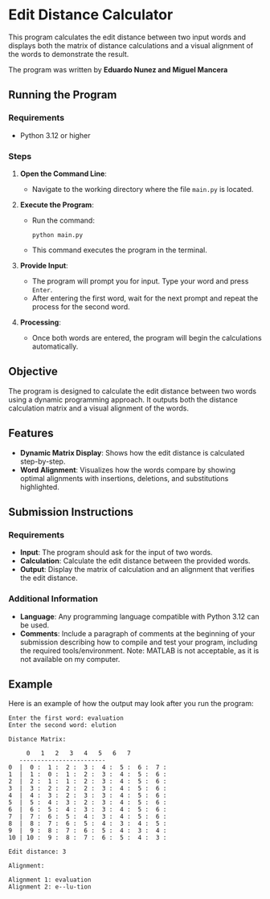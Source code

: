 # Edit Distance Calculator

This program calculates the edit distance between two input words and displays both the matrix of distance calculations and a visual alignment of the words to demonstrate the result.

The program was written by **Eduardo Nunez and Miguel Mancera**

## Running the Program

### Requirements

- Python 3.12 or higher

### Steps

1. **Open the Command Line**:

   - Navigate to the working directory where the file `main.py` is located.

2. **Execute the Program**:

   - Run the command:
     ```
     python main.py
     ```
   - This command executes the program in the terminal.

3. **Provide Input**:

   - The program will prompt you for input. Type your word and press `Enter`.
   - After entering the first word, wait for the next prompt and repeat the process for the second word.

4. **Processing**:
   - Once both words are entered, the program will begin the calculations automatically.

## Objective

The program is designed to calculate the edit distance between two words using a dynamic programming approach. It outputs both the distance calculation matrix and a visual alignment of the words.

## Features

- **Dynamic Matrix Display**: Shows how the edit distance is calculated step-by-step.
- **Word Alignment**: Visualizes how the words compare by showing optimal alignments with insertions, deletions, and substitutions highlighted.

## Submission Instructions

### Requirements

- **Input**: The program should ask for the input of two words.
- **Calculation**: Calculate the edit distance between the provided words.
- **Output**: Display the matrix of calculation and an alignment that verifies the edit distance.

### Additional Information

- **Language**: Any programming language compatible with Python 3.12 can be used.
- **Comments**: Include a paragraph of comments at the beginning of your submission describing how to compile and test your program, including the required tools/environment. Note: MATLAB is not acceptable, as it is not available on my computer.

## Example

Here is an example of how the output may look after you run the program:

```
Enter the first word: evaluation
Enter the second word: elution

Distance Matrix:

     0   1   2   3   4   5   6   7
   ------------------------
0  |  0 :  1 :  2 :  3 :  4 :  5 :  6 :  7 :
1  |  1 :  0 :  1 :  2 :  3 :  4 :  5 :  6 :
2  |  2 :  1 :  1 :  2 :  3 :  4 :  5 :  6 :
3  |  3 :  2 :  2 :  2 :  3 :  4 :  5 :  6 :
4  |  4 :  3 :  2 :  3 :  3 :  4 :  5 :  6 :
5  |  5 :  4 :  3 :  2 :  3 :  4 :  5 :  6 :
6  |  6 :  5 :  4 :  3 :  3 :  4 :  5 :  6 :
7  |  7 :  6 :  5 :  4 :  3 :  4 :  5 :  6 :
8  |  8 :  7 :  6 :  5 :  4 :  3 :  4 :  5 :
9  |  9 :  8 :  7 :  6 :  5 :  4 :  3 :  4 :
10 | 10 :  9 :  8 :  7 :  6 :  5 :  4 :  3 :

Edit distance: 3

Alignment:

Alignment 1: evaluation
Alignment 2: e--lu-tion
```
